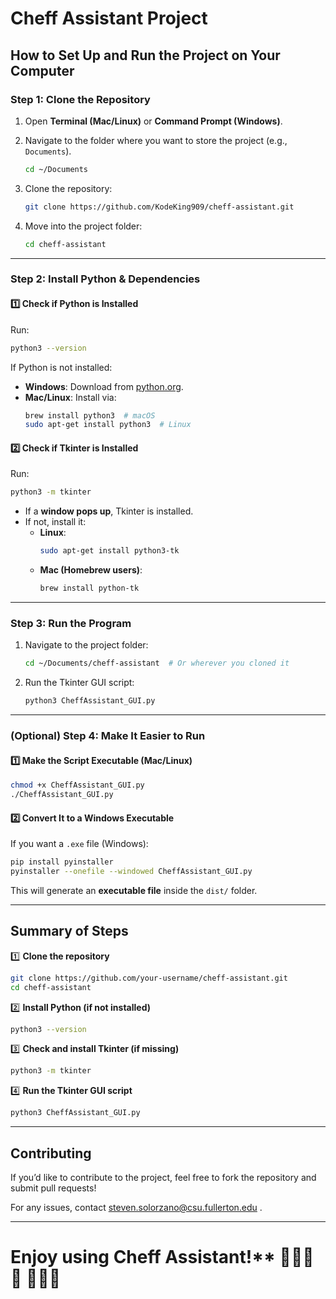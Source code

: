 # Cheff Assistant Project

##   How to Set Up and Run the Project on Your Computer

### **Step 1: Clone the Repository**
1. Open **Terminal (Mac/Linux)** or **Command Prompt (Windows)**.
2. Navigate to the folder where you want to store the project (e.g., `Documents`).
   ```sh
   cd ~/Documents
   ```
3. Clone the repository:
   ```sh
   git clone https://github.com/KodeKing909/cheff-assistant.git
   ```
   
4. Move into the project folder:
   ```sh
   cd cheff-assistant
   ```

---

### **Step 2: Install Python & Dependencies**
#### **1️⃣ Check if Python is Installed**
Run:
```sh
python3 --version
```
If Python is not installed:
- **Windows**: Download from [python.org](https://www.python.org/downloads/).
- **Mac/Linux**: Install via:
  ```sh
  brew install python3  # macOS
  sudo apt-get install python3  # Linux
  ```

#### **2️⃣ Check if Tkinter is Installed**
Run:
```sh
python3 -m tkinter
```
- If a **window pops up**, Tkinter is installed.
- If not, install it:
  - **Linux**:  
    ```sh
    sudo apt-get install python3-tk
    ```
  - **Mac (Homebrew users)**:  
    ```sh
    brew install python-tk
    ```

---

### **Step 3: Run the Program**
1. Navigate to the project folder:
   ```sh
   cd ~/Documents/cheff-assistant  # Or wherever you cloned it
   ```
2. Run the Tkinter GUI script:
   ```sh
   python3 CheffAssistant_GUI.py
   ```

---

### **(Optional) Step 4: Make It Easier to Run**
#### **1️⃣ Make the Script Executable (Mac/Linux)**
```sh
chmod +x CheffAssistant_GUI.py
./CheffAssistant_GUI.py
```

#### **2️⃣ Convert It to a Windows Executable**
If you want a `.exe` file (Windows):
```sh
pip install pyinstaller
pyinstaller --onefile --windowed CheffAssistant_GUI.py
```
This will generate an **executable file** inside the `dist/` folder.

---

##  Summary of Steps
1️⃣ **Clone the repository**
   ```sh
   git clone https://github.com/your-username/cheff-assistant.git
   cd cheff-assistant
   ```
2️⃣ **Install Python (if not installed)**
   ```sh
   python3 --version
   ```
3️⃣ **Check and install Tkinter (if missing)**
   ```sh
   python3 -m tkinter
   ```
4️⃣ **Run the Tkinter GUI script**
   ```sh
   python3 CheffAssistant_GUI.py
   ```

---

## Contributing
If you’d like to contribute to the project, feel free to fork the repository and submit pull requests!

For any issues, contact steven.solorzano@csu.fullerton.edu .

---

# Enjoy using Cheff Assistant!** 👨🏾‍🍳 🍳 👩🏽‍🍳

